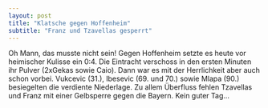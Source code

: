 ```yaml
---
layout: post
title: "Klatsche gegen Hoffenheim"
subtitle: "Franz und Tzavellas gesperrt"
---
```


Oh Mann, das musste nicht sein! Gegen Hoffenheim setzte es heute vor heimischer Kulisse ein 0:4. Die Eintracht verschoss in den ersten Minuten ihr Pulver (2xGekas sowie Caio). Dann war es mit der Herrlichkeit aber auch schon vorbei. Vukcevic (31.), Ibesevic (69. und 70.) sowie Mlapa (90.) besiegelten die verdiente Niederlage. Zu allem Überfluss fehlen Tzavellas und Franz mit einer Gelbsperre gegen die Bayern. Kein guter Tag...


